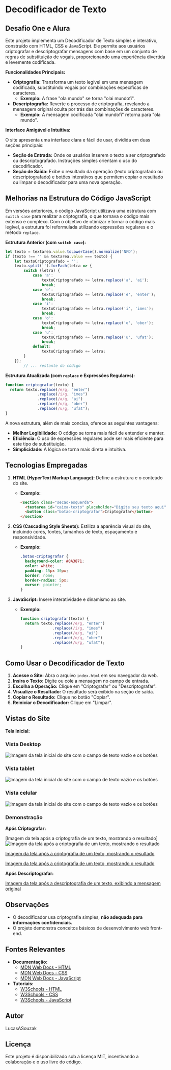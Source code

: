 # Decodificador de Texto

## Desafio One e Alura

Este projeto implementa um Decodificador de Texto simples e interativo, construído com HTML, CSS e JavaScript. Ele permite aos usuários criptografar e descriptografar mensagens com base em um conjunto de regras de substituição de vogais, proporcionando uma experiência divertida e levemente codificada. 

**Funcionalidades Principais:**

* **Criptografia:** Transforma um texto legível em uma mensagem codificada, substituindo vogais por combinações específicas de caracteres.
    * **Exemplo:** A frase "ola mundo" se torna "olai mundofi".
* **Descriptografia:** Reverte o processo de criptografia, revelando a mensagem original oculta por trás das combinações de caracteres.
    * **Exemplo:** A mensagem codificada "olai mundofi" retorna para "ola mundo".

**Interface Amigável e Intuitiva:**

O site apresenta uma interface clara e fácil de usar, dividida em duas seções principais:

* **Seção de Entrada:** Onde os usuários inserem o texto a ser criptografado ou descriptografado. Instruções simples orientam o uso do decodificador.
* **Seção de Saída:** Exibe o resultado da operação (texto criptografado ou descriptografado) e botões interativos que permitem copiar o resultado ou limpar o decodificador para uma nova operação.

## Melhorias na Estrutura do Código JavaScript

Em versões anteriores, o código JavaScript utilizava uma estrutura com `switch case` para realizar a criptografia, o que tornava o código mais extenso e complexo. Com o objetivo de otimizar e tornar o código mais legível, a estrutura foi reformulada utilizando expressões regulares e o método `replace`.

**Estrutura Anterior (com `switch case`):**

```javascript
let texto = textarea.value.toLowerCase().normalize('NFD');
if (texto !== '' && textarea.value === texto) {
    let textoCriptografado = '';
    texto.split('').forEach(letra => {
        switch (letra) {
            case 'a':
                textoCriptografado += letra.replace('a', 'ai');
                break;
            case 'e':
                textoCriptografado += letra.replace('e', 'enter');
                break;
            case 'i':
                textoCriptografado += letra.replace('i', 'imes');
                break;
            case 'o':
                textoCriptografado += letra.replace('o', 'ober');
                break;
            case 'u':
                textoCriptografado += letra.replace('u', 'ufat');
                break;
            default:
                textoCriptografado += letra;
        }
    });
        // ... restante do código
```

**Estrutura Atualizada (com `replace` e Expressões Regulares):**

```javascript
function criptografar(texto) {
  return texto.replace(/e/g, "enter")
              .replace(/i/g, "imes")
              .replace(/a/g, "ai")
              .replace(/o/g, "ober")
              .replace(/u/g, "ufat");
}
```

A nova estrutura, além de mais concisa, oferece as seguintes vantagens:

* **Melhor Legibilidade:** O código se torna mais fácil de entender e manter.
* **Eficiência:** O uso de expressões regulares pode ser mais eficiente para este tipo de substituição.
* **Simplicidade:** A lógica se torna mais direta e intuitiva.


## Tecnologias Empregadas

1. **HTML (HyperText Markup Language):** Define a estrutura e o conteúdo do site.
    * **Exemplo:**
      ```html
      <section class="secao-esquerda">
        <textarea id="caixa-texto" placeholder="Digite seu texto aqui"></textarea>
        <button class="botao-criptografar">Criptografar</button>
      </section>
      ```

2. **CSS (Cascading Style Sheets):**  Estiliza a aparência visual do site, incluindo cores, fontes, tamanhos de texto, espaçamento e responsividade.
    * **Exemplo:**
      ```css
      .botao-criptografar {
        background-color: #0A3871;
        color: white;
        padding: 15px 30px;
        border: none;
        border-radius: 5px;
        cursor: pointer;
      }
      ```

3. **JavaScript:**  Insere interatividade e dinamismo ao site.
    * **Exemplo:**
      ```javascript
      function criptografar(texto) {
        return texto.replace(/e/g, "enter")
                    .replace(/i/g, "imes")
                    .replace(/a/g, "ai")
                    .replace(/o/g, "ober")
                    .replace(/u/g, "ufat");
      }
      ```

## Como Usar o Decodificador de Texto

1. **Acesse o Site:** Abra o arquivo `index.html` em seu navegador da web.
2. **Insira o Texto:** Digite ou cole a mensagem no campo de entrada.
3. **Escolha a Operação:** Clique em "Criptografar" ou "Descriptografar".
4. **Visualize o Resultado:** O resultado será exibido na seção de saída.
5. **Copiar o Resultado:** Clique no botão "Copiar".
6. **Reiniciar o Decodificador:**  Clique em "Limpar".

## Vistas do Site

**Tela Inicial:**

### Vista Desktop
![Imagem da tela inicial do site com o campo de texto vazio e os botões](<assets/vista principal1.PNG>)

### Vista tablet
![Imagem da tela inicial do site com o campo de texto vazio e os botões](<assets/vista principal tablet.PNG>)

### Vista celular
![Imagem da tela inicial do site com o campo de texto vazio e os botões](<assets/vista principal celular.PNG>)

### Demonstração

**Após Criptografar:**

[Imagem da tela após a criptografia de um texto, mostrando o resultado]![Imagem da tela após a criptografia de um texto, mostrando o resultado](<assets/vista principal1Cripto.PNG>)

[Imagem da tela após a criptografia de um texto, mostrando o resultado](<assets/vista principal tabletCripto.PNG>)

[Imagem da tela após a criptografia de um texto, mostrando o resultado](<assets/vista principal celularCripto.PNG>)

**Após Descriptografar:**

[Imagem da tela após a descriptografia de um texto, exibindo a mensagem original](<assets/vista principal1DesCripto.PNG>)


## Observações

* O decodificador usa criptografia simples, **não adequada para informações confidenciais.**
* O projeto demonstra conceitos básicos de desenvolvimento web front-end.

## Fontes Relevantes

* **Documentação:**
    * [MDN Web Docs - HTML](https://developer.mozilla.org/pt-BR/docs/Web/HTML)
    * [MDN Web Docs - CSS](https://developer.mozilla.org/pt-BR/docs/Web/CSS)
    * [MDN Web Docs - JavaScript](https://developer.mozilla.org/pt-BR/docs/Web/JavaScript)
* **Tutoriais:**
    * [W3Schools - HTML](https://www.w3schools.com/html/)
    * [W3Schools - CSS](https://www.w3schools.com/css/)
    * [W3Schools - JavaScript](https://www.w3schools.com/js/)

## Autor

LucasASouzak

## Licença

Este projeto é disponibilizado sob a licença MIT, incentivando a colaboração e o uso livre do código.
